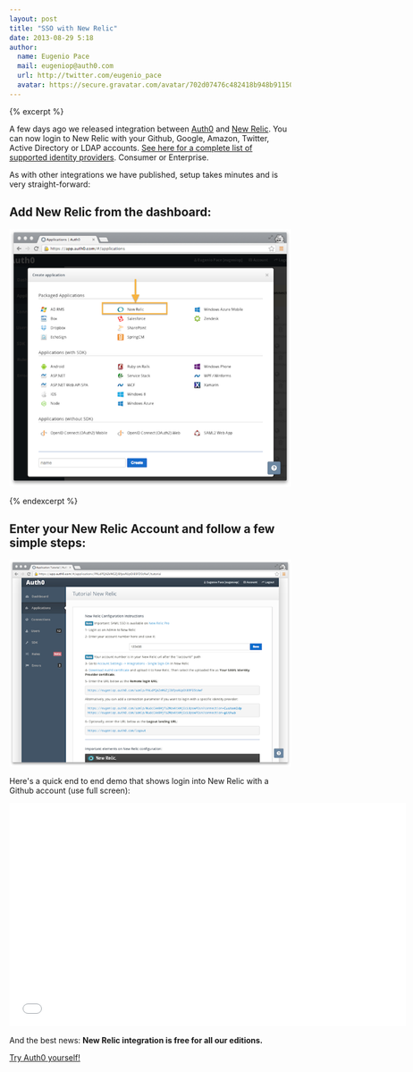 ```yaml
---
layout: post
title: "SSO with New Relic"
date: 2013-08-29 5:18
author: 
  name: Eugenio Pace
  mail: eugeniop@auth0.com
  url: http://twitter.com/eugenio_pace
  avatar: https://secure.gravatar.com/avatar/702d07476c482418b948b911504137a5?s=60
---
```


{% excerpt %}

A few days ago we released integration between [Auth0](http://developers.auth0.com/newrelic) and [New Relic](http://newrelic.com/auth0). You can now login to New Relic with your Github, Google, Amazon, Twitter, Active Directory or LDAP accounts. [See here for a complete list of supported identity providers](http://docs.auth0.com/identityproviders). Consumer or Enterprise.

As with other integrations we have published, setup takes minutes and is very straight-forward:

## Add New Relic from the dashboard:

![](/img/newrelic-create.png)

{% endexcerpt %}

## Enter your New Relic Account and follow a few simple steps:

![](/img/newrelic-tutorial.png)

Here's a quick end to end demo that shows login into New Relic with a Github account (use full screen):

<iframe width="710" height="399" src="//www.youtube.com/embed/pmMkm0Zh2o0?rel=0&vq=hd1080" frameborder="0" allowfullscreen></iframe>

And the best news: __New Relic integration is free for all our editions.__

[Try Auth0 yourself!](http://www.auth0.com)